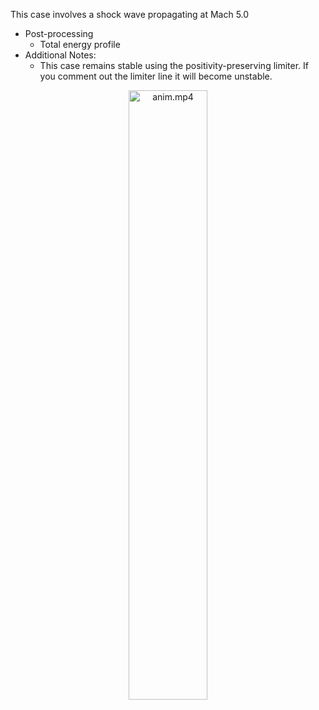 This case involves a shock wave propagating at Mach 5.0
  - Post-processing
    - Total energy profile
  - Additional Notes:
    - This case remains stable using the positivity-preserving limiter. If 
    you comment out the limiter line it will become unstable. 

<p align="center">
  <a href="https://github.com/ericjching/DG_Python"><img alt="anim.mp4" src="https://user-images.githubusercontent.com/55554103/98730106-ae168780-2350-11eb-950b-b8d59c409d70.gif" width="50%"></a>
</p>
